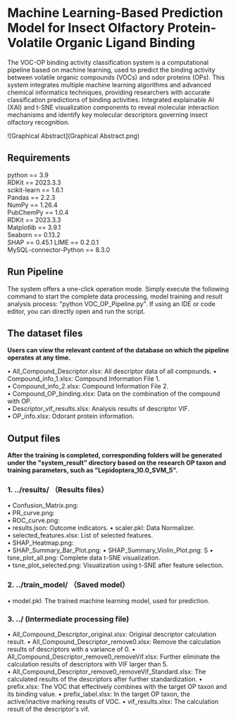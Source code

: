 #  **Machine Learning-Based Prediction Model for Insect Olfactory Protein-Volatile Organic Ligand Binding**

The VOC-OP binding activity classification system is a computational pipeline based on machine learning, used to predict the binding activity between volatile organic compounds (VOCs) and odor proteins (OPs). This system integrates multiple machine learning algorithms and advanced chemical informatics techniques, providing researchers with accurate classification predictions of binding activities. Integrated explainable AI (XAI) and t-SNE visualization components to reveal molecular interaction mechanisms and identify key molecular descriptors governing insect olfactory recognition.

![Graphical Abstract](Graphical Abstract.png)

## **Requirements**  
python == 3.9  
RDKit == 2023.3.3  
scikit-learn == 1.6.1  
Pandas == 2.2.3  
NumPy == 1.26.4  
PubChemPy == 1.0.4  
RDKit == 2023.3.3  
Matplotlib == 3.9.1  
Seaborn  == 0.13.2  
SHAP == 0.45.1
LIME == 0.2.0.1  
MySQL-connector-Python == 8.3.0

## **Run Pipeline**  
The system offers a one-click operation mode. Simply execute the following command to start the complete data processing, model training and result analysis process: "python VOC_OP_Pipeline.py". If using an IDE or code editor, you can directly open and run the script.

## **The dataset files**  

**Users can view the relevant content of the database on which the pipeline operates at any time.**

•	All_Compound_Descriptor.xlsx: All descriptor data of all compounds. 
•	Compound_info_1.xlsx: Compound Information File 1.  
•	Compound_info_2.xlsx: Compound Information File 2.  
•	Compound_OP_binding.xlsx: Data on the combination of the compound with OP.  
•	Descriptor_vif_results.xlsx: Analysis results of descriptor VIF.  
•	OP_info.xlsx: Odorant protein information.  

## **Output files**  

**After the training is completed, corresponding folders will be generated under the "system_result" directory based on the research OP taxon and training parameters, such as "Lepidoptera_10.0_SVM_5".**

### 1.  ../results/ （Results files）

•	Confusion_Matrix.png:   
•	PR_curve.png:   
•	ROC_curve.png:   
•	results.json: Outcome indicators.
•	scaler.pkl: Data Normalizer.  
•	selected_features.xlsx: List of selected features.  
•	SHAP_Heatmap.png:   
•	SHAP_Summary_Bar_Plot.png: 
•	SHAP_Summary_Violin_Plot.png: S
•	tsne_plot_all.png: Complete data t-SNE visualization.  
•	tsne_plot_selected.png: Visualization using t-SNE after feature selection. 

### 2.  ../train_model/ （Saved model）

•	model.pkl: The trained machine learning model, used for prediction.

### 3.  ../  (Intermediate processing file)

•	All_Compound_Descriptor_original.xlsx: Original descriptor calculation result.
•	All_Compound_Descriptor_remove0.xlsx: Remove the calculation results of descriptors with a variance of 0.
•	All_Compound_Descriptor_remove0_removeVif.xlsx: Further eliminate the calculation results of descriptors with VIF larger than 5.	  
•	All_Compound_Descriptor_remove0_removeVif_Standard.xlsx: The calculated results of the descriptors after further standardization.
•	prefix.xlsx: The VOC that effectively combines with the target OP taxon and its binding value.
•	prefix_label.xlsx: In the target OP taxon, the active/inactive marking results of VOC.
•	vif_results.xlsx: The calculation result of the descriptor's vif.
